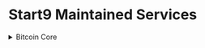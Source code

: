 # Start9 Maintained Services 

</details><details> <summary>Bitcoin Core</summary>

### [bitcoind-wrapper](https://github.com/Start9Labs/bitcoind-wrapper)
---

<sup>[service owner]: Aiden McClelland</sup>  
<sup>[category]: Bitcoin</sup>

 
